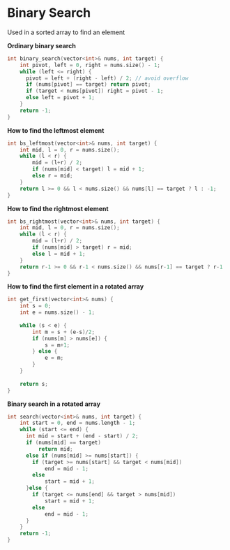# Binary Search
Used in a sorted array to find an element

**Ordinary binary search**
```cpp
int binary_search(vector<int>& nums, int target) {
    int pivot, left = 0, right = nums.size() - 1;
    while (left <= right) {
      pivot = left + (right - left) / 2; // avoid overflow
      if (nums[pivot] == target) return pivot;
      if (target < nums[pivot]) right = pivot - 1;
      else left = pivot + 1;
    }
    return -1;
}
```

**How to find the leftmost element**
```cpp
int bs_leftmost(vector<int>& nums, int target) {
    int mid, l = 0, r = nums.size();
    while (l < r) {
        mid = (l+r) / 2;
        if (nums[mid] < target) l = mid + 1;
        else r = mid;
    }
    return l >= 0 && l < nums.size() && nums[l] == target ? l : -1;
}
```

**How to find the rightmost element**
```cpp
int bs_rightmost(vector<int>& nums, int target) {
    int mid, l = 0, r = nums.size();
    while (l < r) {
        mid = (l+r) / 2;
        if (nums[mid] > target) r = mid;
        else l = mid + 1;
    }
    return r-1 >= 0 && r-1 < nums.size() && nums[r-1] == target ? r-1 : -1;
}
```

**How to find the first element in a rotated array**
```cpp
int get_first(vector<int>& nums) {
    int s = 0;
    int e = nums.size() - 1;
        
    while (s < e) {
        int m = s + (e-s)/2;
        if (nums[m] > nums[e]) {
            s = m+1;
        } else {
            e = m;
        }
    }
        
    return s;
}
```

**Binary search in a rotated array**
```cpp
int search(vector<int>& nums, int target) {
    int start = 0, end = nums.length - 1;
    while (start <= end) {
      int mid = start + (end - start) / 2;
      if (nums[mid] == target) 
          return mid;
      else if (nums[mid] >= nums[start]) {
        if (target >= nums[start] && target < nums[mid]) 
            end = mid - 1;
        else 
            start = mid + 1;
      }else {
        if (target <= nums[end] && target > nums[mid]) 
            start = mid + 1;
        else 
            end = mid - 1;
      }
    }
    return -1;
}
```
